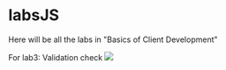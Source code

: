 # labsJS
Here will be all the labs in "Basics of Client Development"

For lab3:
Validation check
![](https://unknownmusician.github.io/labsJS/imgCommon/validation1.png)
